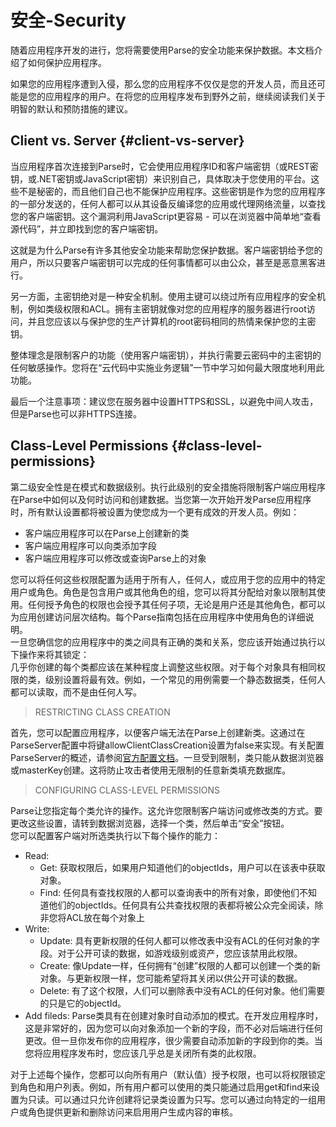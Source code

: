 # 安全-Security

随着应用程序开发的进行，您将需要使用Parse的安全功能来保护数据。本文档介绍了如何保护应用程序。

如果您的应用程序遭到入侵，那么您的应用程序不仅仅是您的开发人员，而且还可能是您的应用程序的用户。在将您的应用程序发布到野外之前，继续阅读我们关于明智的默认和预防措施的建议。

## Client vs. Server {#client-vs-server}

当应用程序首次连接到Parse时，它会使用应用程序ID和客户端密钥（或REST密钥，或.NET密钥或JavaScript密钥）来识别自己，具体取决于您使用的平台。这些不是秘密的，而且他们自己也不能保护应用程序。这些密钥是作为您的应用程序的一部分发送的，任何人都可以从其设备反编译您的应用或代理网络流量，以查找您的客户端密钥。这个漏洞利用JavaScript更容易 - 可以在浏览器中简单地“查看源代码”，并立即找到您的客户端密钥。

这就是为什么Parse有许多其他安全功能来帮助您保护数据。客户端密钥给予您的用户，所以只要客户端密钥可以完成的任何事情都可以由公众，甚至是恶意黑客进行。

另一方面，主密钥绝对是一种安全机制。使用主键可以绕过所有应用程序的安全机制，例如类级权限和ACL。拥有主密钥就像对您的应用程序的服务器进行root访问，并且您应该以与保护您的生产计算机的root密码相同的热情来保护您的主密钥。

整体理念是限制客户的功能（使用客户端密钥），并执行需要云密码中的主密钥的任何敏感操作。您将在“云代码中实施业务逻辑”一节中学习如何最大限度地利用此功能。

最后一个注意事项：建议您在服务器中设置HTTPS和SSL，以避免中间人攻击，但是Parse也可以非HTTPS连接。

## Class-Level Permissions {#class-level-permissions}

第二级安全性是在模式和数据级别。执行此级别的安全措施将限制客户端应用程序在Parse中如何以及何时访问和创建数据。当您第一次开始开发Parse应用程序时，所有默认设置都将被设置为使您成为一个更有成效的开发人员。例如：

* 客户端应用程序可以在Parse上创建新的类
* 客户端应用程序可以向类添加字段
* 客户端应用程序可以修改或查询Parse上的对象

您可以将任何这些权限配置为适用于所有人，任何人，或应用于您的应用中的特定用户或角色。角色是包含用户或其他角色的组，您可以将其分配给对象以限制其使用。任何授予角色的权限也会授予其任何子项，无论是用户还是其他角色，都可以为应用创建访问层次结构。每个Parse指南包括在应用程序中使用角色的详细说明。  
一旦您确信您的应用程序中的类之间具有正确的类和关系，您应该开始通过执行以下操作来将其锁定：  
几乎你创建的每个类都应该在某种程度上调整这些权限。对于每个对象具有相同权限的类，级别设置将最有效。例如，一个常见的用例需要一个静态数据类，任何人都可以读取，而不是由任何人写。

> RESTRICTING CLASS CREATION

首先，您可以配置应用程序，以便客户端无法在Parse上创建新类。这通过在ParseServer配置中将键allowClientClassCreation设置为false来实现。有关配置ParseServer的概述，请参阅[官方配置文档](https://github.com/parse-community/parse-server#configuration "官方配置文档")。一旦受到限制，类只能从数据浏览器或masterKey创建。这将防止攻击者使用无限制的任意新类填充数据库。

> CONFIGURING CLASS-LEVEL PERMISSIONS

Parse让您指定每个类允许的操作。这允许您限制客户端访问或修改类的方式。要更改这些设置，请转到数据浏览器，选择一个类，然后单击“安全”按钮。  
您可以配置客户端对所选类执行以下每个操作的能力：

* Read:
  * Get: 获取权限后，如果用户知道他们的objectIds，用户可以在该表中获取对象。
  * Find: 任何具有查找权限的人都可以查询表中的所有对象，即使他们不知道他们的objectIds。任何具有公共查找权限的表都将被公众完全阅读，除非您将ACL放在每个对象上
* Write:
  * Update: 具有更新权限的任何人都可以修改表中没有ACL的任何对象的字段。对于公开可读的数据，如游戏级别或资产，您应该禁用此权限。
  * Create: 像Update一样，任何拥有“创建”权限的人都可以创建一个类的新对象。与更新权限一样，您可能希望将其关闭以供公开可读的数据。
  * Delete: 有了这个权限，人们可以删除表中没有ACL的任何对象。他们需要的只是它的objectId。
* Add fileds: Parse类具有在创建对象时自动添加的模式。在开发应用程序时，这是非常好的，因为您可以向对象添加一个新的字段，而不必对后端进行任何更改。但一旦你发布你的应用程序，很少需要自动添加新的字段到你的类。当您将应用程序发布时，您应该几乎总是关闭所有类的此权限。

对于上述每个操作，您都可以向所有用户（默认值）授予权限，也可以将权限锁定到角色和用户列表。例如，所有用户都可以使用的类只能通过启用get和find来设置为只读。可以通过只允许创建将记录类设置为只写。您可以通过向特定的一组用户或角色提供更新和删除访问来启用用户生成内容的审核。

## 



